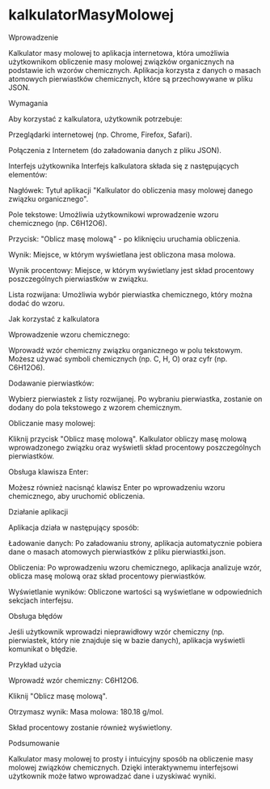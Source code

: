 # kalkulatorMasyMolowej
Wprowadzenie

Kalkulator masy molowej to aplikacja internetowa, która umożliwia użytkownikom obliczenie masy molowej związków organicznych na podstawie ich wzorów chemicznych. Aplikacja korzysta z danych o masach atomowych pierwiastków chemicznych, które są przechowywane w pliku JSON.

Wymagania

Aby korzystać z kalkulatora, użytkownik potrzebuje:

Przeglądarki internetowej (np. Chrome, Firefox, Safari).

Połączenia z Internetem (do załadowania danych z pliku JSON).

Interfejs użytkownika
Interfejs kalkulatora składa się z następujących elementów:

Nagłówek: Tytuł aplikacji "Kalkulator do obliczenia masy molowej danego związku organicznego".

Pole tekstowe: Umożliwia użytkownikowi wprowadzenie wzoru chemicznego (np. C6H12O6).

Przycisk: "Oblicz masę molową" - po kliknięciu uruchamia obliczenia.

Wynik: Miejsce, w którym wyświetlana jest obliczona masa molowa.

Wynik procentowy: Miejsce, w którym wyświetlany jest skład procentowy poszczególnych pierwiastków w związku.

Lista rozwijana: Umożliwia wybór pierwiastka chemicznego, który można dodać do wzoru.

Jak korzystać z kalkulatora

Wprowadzenie wzoru chemicznego:

Wprowadź wzór chemiczny związku organicznego w polu tekstowym. Możesz używać symboli chemicznych (np. C, H, O) oraz cyfr (np. C6H12O6).

Dodawanie pierwiastków:

Wybierz pierwiastek z listy rozwijanej. Po wybraniu pierwiastka, zostanie on dodany do pola tekstowego z wzorem chemicznym.

Obliczanie masy molowej:

Kliknij przycisk "Oblicz masę molową". Kalkulator obliczy masę molową wprowadzonego związku oraz wyświetli skład procentowy poszczególnych pierwiastków.

Obsługa klawisza Enter:

Możesz również nacisnąć klawisz Enter po wprowadzeniu wzoru chemicznego, aby uruchomić obliczenia.

Działanie aplikacji

Aplikacja działa w następujący sposób:

Ładowanie danych: Po załadowaniu strony, aplikacja automatycznie pobiera dane o masach atomowych pierwiastków z pliku pierwiastki.json.

Obliczenia: Po wprowadzeniu wzoru chemicznego, aplikacja analizuje wzór, oblicza masę molową oraz skład procentowy pierwiastków.

Wyświetlanie wyników: Obliczone wartości są wyświetlane w odpowiednich sekcjach interfejsu.


Obsługa błędów

Jeśli użytkownik wprowadzi nieprawidłowy wzór chemiczny (np. pierwiastek, który nie znajduje się w bazie danych), aplikacja wyświetli komunikat o błędzie.

Przykład użycia

Wprowadź wzór chemiczny: C6H12O6.

Kliknij "Oblicz masę molową".

Otrzymasz wynik: Masa molowa: 180.18 g/mol.

Skład procentowy zostanie również wyświetlony.

Podsumowanie

Kalkulator masy molowej to prosty i intuicyjny sposób na obliczenie masy molowej związków chemicznych. Dzięki interaktywnemu interfejsowi użytkownik może łatwo wprowadzać dane i uzyskiwać wyniki.
